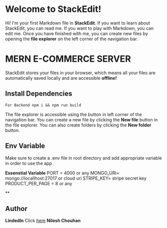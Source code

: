 ﻿# Welcome to StackEdit!

Hi! I'm your first Markdown file in **StackEdit**. If you want to learn about StackEdit, you can read me. If you want to play with Markdown, you can edit me. Once you have finished with me, you can create new files by opening the **file explorer** on the left corner of the navigation bar.


# MERN E-COMMERCE SERVER

StackEdit stores your files in your browser, which means all your files are automatically saved locally and are accessible **offline!**

## Install Dependencies
	For Backend npm i && npm run build

The file explorer is accessible using the button in left corner of the navigation bar. You can create a new file by clicking the **New file** button in the file explorer. You can also create folders by clicking the **New folder** button.

## Env Variable

Make sure to create a .env file in root directory and add appropriate variable in order to use the app

**Essenstial Variable**
PORT = 4000 or any
MONGO_URI= mongo://locallhost:27017 or cloud uri
STRIPE_KEY= stripe secret key 
PRODUCT_PER_PAGE = 8 or any 


**

## Author

**LindedIn** Click  [here](www.linkedin.com/in/nilesh-chouhan-491768216)  **Nilesh Chouhan**
